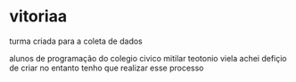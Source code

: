 # vitoriaa
turma criada para a coleta de dados 

alunos de programação do colegio civico mitilar teotonio viela 
achei defiçio de criar 
no entanto tenho que realizar esse processo
